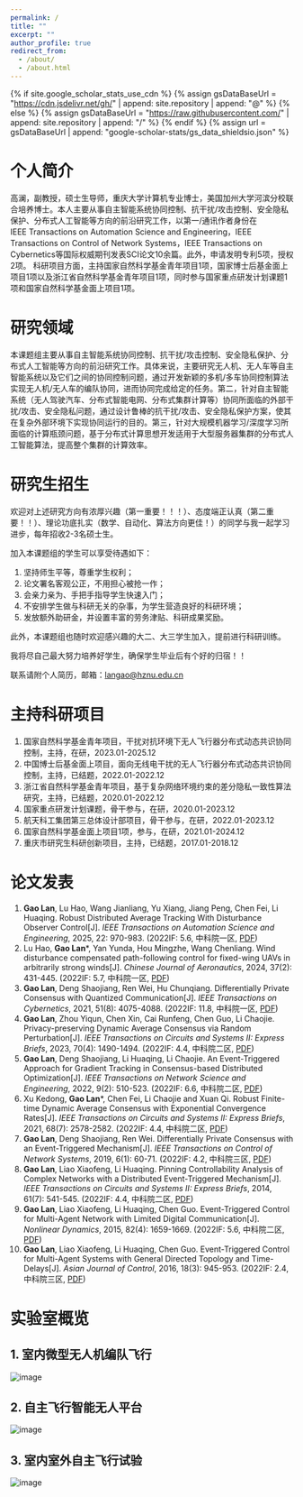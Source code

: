 ```yaml
---
permalink: /
title: ""
excerpt: ""
author_profile: true
redirect_from: 
  - /about/
  - /about.html
---
```


{% if site.google_scholar_stats_use_cdn %}
{% assign gsDataBaseUrl = "https://cdn.jsdelivr.net/gh/" | append: site.repository | append: "@" %}
{% else %}
{% assign gsDataBaseUrl = "https://raw.githubusercontent.com/" | append: site.repository | append: "/" %}
{% endif %}
{% assign url = gsDataBaseUrl | append: "google-scholar-stats/gs_data_shieldsio.json" %}

<span class='anchor' id='about-me'></span>

# 个人简介
高澜，副教授，硕士生导师，重庆大学计算机专业博士，美国加州大学河滨分校联合培养博士。本人主要从事自主智能系统协同控制、抗干扰/攻击控制、安全隐私保护、分布式人工智能等方向的前沿研究工作，以第一/通讯作者身份在IEEE Transactions on Automation Science and Engineering，IEEE Transactions on Control of Network Systems，IEEE Transactions on Cybernetics等国际权威期刊发表SCI论文10余篇。此外，申请发明专利5项，授权2项。
科研项目方面，主持国家自然科学基金青年项目1项，国家博士后基金面上项目1项以及浙江省自然科学基金青年项目1项，同时参与国家重点研发计划课题1项和国家自然科学基金面上项目1项。

# 研究领域
本课题组主要从事自主智能系统协同控制、抗干扰/攻击控制、安全隐私保护、分布式人工智能等方向的前沿研究工作。具体来说，主要研究无人机、无人车等自主智能系统以及它们之间的协同控制问题，通过开发新颖的多机/多车协同控制算法实现无人机/无人车的编队协同，进而协同完成给定的任务。第二，针对自主智能系统（无人驾驶汽车、分布式智能电网、分布式集群计算等）协同所面临的外部干扰/攻击、安全隐私问题，通过设计鲁棒的抗干扰/攻击、安全隐私保护方案，使其在复杂外部环境下实现协同运行的目的。第三，针对大规模机器学习/深度学习所面临的计算瓶颈问题，基于分布式计算思想开发适用于大型服务器集群的分布式人工智能算法，提高整个集群的计算效率。

# 研究生招生
欢迎对上述研究方向有浓厚兴趣（第一重要！！！）、态度端正认真（第二重要！！）、理论功底扎实（数学、自动化、算法方向更佳！）的同学与我一起学习进步，每年招收2-3名硕士生。

加入本课题组的学生可以享受待遇如下：

1. 坚持师生平等，尊重学生权利；
1. 论文署名客观公正，不用担心被抢一作；
1. 会亲力亲为、手把手指导学生快速入门；
1. 不安排学生做与科研无关的杂事，为学生营造良好的科研环境；
1. 发放额外助研金，并设置丰富的劳务津贴、科研成果奖励。

此外，本课题组也随时欢迎感兴趣的大二、大三学生加入，提前进行科研训练。

我将尽自己最大努力培养好学生，确保学生毕业后有个好的归宿！！

联系请附个人简历，邮箱：langao@hznu.edu.cn

# 主持科研项目
1. 国家自然科学基金青年项目，干扰对抗环境下无人飞行器分布式动态共识协同控制，主持，在研，2023.01-2025.12
1. 中国博士后基金面上项目，面向无线电干扰的无人飞行器分布式动态共识协同控制，主持，已结题，2022.01-2022.12
1. 浙江省自然科学基金青年项目，基于复杂网络环境约束的差分隐私一致性算法研究，主持，已结题，2020.01-2022.12
1. 国家重点研发计划课题，骨干参与，在研，2020.01-2023.12
1. 航天科工集团第三总体设计部项目，骨干参与，在研，2022.01-2023.12
1. 国家自然科学基金面上项目1项，参与，在研，2021.01-2024.12
1. 重庆市研究生科研创新项目，主持，已结题，2017.01-2018.12

# 论文发表 
1. **Gao Lan**, Lu Hao, Wang Jianliang, Yu Xiang, Jiang Peng, Chen Fei, Li Huaqing. Robust Distributed Average Tracking With Disturbance Observer Control[J]. _IEEE Transactions on Automation Science and Engineering_, 2025, 22: 970-983. (2022IF: 5.6, 中科院一区, [PDF](https://langaouc.github.io/files/TASE.pdf))
1. Lu Hao, **Gao Lan**\*, Yan Yunda, Hou Mingzhe, Wang Chenliang. Wind disturbance compensated path-following control for fixed-wing UAVs in arbitrarily strong winds[J]. _Chinese Journal of Aeronautics_, 2024, 37(2): 431-445. (2022IF: 5.7, 中科院一区, [PDF](https://langaouc.github.io/files/CJA-2024.pdf))
1. **Gao Lan**, Deng Shaojiang, Ren Wei, Hu Chunqiang. Differentially Private Consensus with Quantized Communication[J]. _IEEE Transactions on Cybernetics_, 2021, 51(8): 4075-4088. (2022IF: 11.8, 中科院一区, [PDF](https://langaouc.github.io/files/TCYB.pdf))
1. **Gao Lan**, Zhou Yiqun, Chen Xin, Cai Runfeng, Chen Guo, Li Chaojie. Privacy-preserving Dynamic Average Consensus via Random Perturbation[J]. _IEEE Transactions on Circuits and Systems II: Express Briefs_, 2023, 70(4): 1490-1494. (2022IF: 4.4, 中科院二区, [PDF](https://langaouc.github.io/files/TCAS-II-2023.pdf))
1. **Gao Lan**, Deng Shaojiang, Li Huaqing, Li Chaojie. An Event-Triggered Approach for Gradient Tracking in Consensus-based Distributed Optimization[J]. _IEEE Transactions on Network Science and Engineering_, 2022, 9(2): 510-523. (2022IF: 6.6, 中科院二区, [PDF](https://langaouc.github.io/files/TNSE.pdf))
1. Xu Kedong, **Gao Lan**\*, Chen Fei, Li Chaojie and Xuan Qi. Robust Finite-time Dynamic Average Consensus with Exponential Convergence Rates[J]. _IEEE Transactions on Circuits and Systems II: Express Briefs_, 2021, 68(7): 2578-2582. (2022IF: 4.4, 中科院二区, [PDF](https://langaouc.github.io/files/TCAS-II-2021.pdf))
1. **Gao Lan**, Deng Shaojiang, Ren Wei. Differentially Private Consensus with an Event-Triggered Mechanism[J]. _IEEE Transactions on Control of Network Systems_, 2019, 6(1): 60-71. (2022IF: 4.2, 中科院三区, [PDF](https://langaouc.github.io/files/TCNS.pdf))
1. **Gao Lan**, Liao Xiaofeng, Li Huaqing. Pinning Controllability Analysis of Complex Networks with a Distributed Event-Triggered Mechanism[J]. _IEEE Transactions on Circuits and Systems II: Express Briefs_, 2014, 61(7): 541-545. (2022IF: 4.4, 中科院二区, [PDF](https://langaouc.github.io/files/TCAS-II.pdf))
1. **Gao Lan**, Liao Xiaofeng, Li Huaqing, Chen Guo. Event-Triggered Control for Multi-Agent Network with Limited Digital Communication[J]. _Nonlinear Dynamics_, 2015, 82(4): 1659-1669. (2022IF: 5.6, 中科院二区, [PDF](https://langaouc.github.io/files/NonlinearD.pdf))
1. **Gao Lan**, Liao Xiaofeng, Li Huaqing, Chen Guo. Event-Triggered Control for Multi-Agent Systems with General Directed Topology and Time-Delays[J]. _Asian Journal of Control_, 2016, 18(3): 945-953. (2022IF: 2.4, 中科院三区, [PDF](https://langaouc.github.io/files/ASJC.pdf))


# 实验室概览
## 1. 室内微型无人机编队飞行
![image](https://langaouc.github.io/images/CPSPC_Lab/image1.png)
<!-- <img src="https://langaouc.github.io/images/CPSPC_Lab/image1.png" width=80%> -->

## 2. 自主飞行智能无人平台
![image](https://langaouc.github.io/images/CPSPC_Lab/image2.png)

## 3. 室内室外自主飞行试验
![image](https://langaouc.github.io/images/CPSPC_Lab/image3.png)
